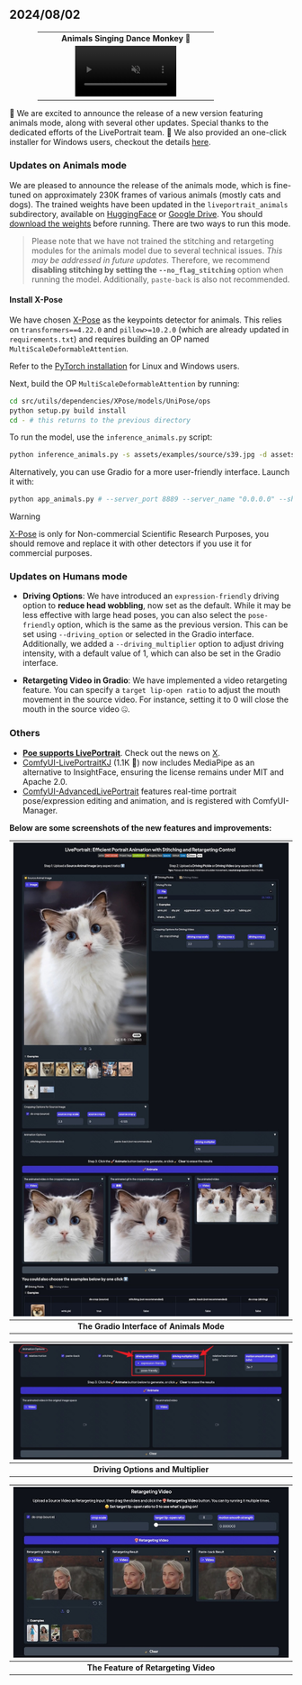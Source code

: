 ## 2024/08/02

<table class="center" style="width: 80%; margin-left: auto; margin-right: auto;">
<tr>
    <td style="text-align: center"><b>Animals Singing Dance Monkey 🎤</b></td>
</tr>

<tr>
    <td style="border: none; text-align: center;">
        <video controls loop src="https://github.com/user-attachments/assets/38d5b6e5-d29b-458d-9f2c-4dd52546cb41" muted="false" style="width: 60%;"></video>
    </td>
</tr>
</table>


🎉 We are excited to announce the release of a new version featuring animals mode, along with several other updates. Special thanks to the dedicated efforts of the LivePortrait team. 💪 We also provided an one-click installer for Windows users, checkout the details [here](./2024-08-05.md).

### Updates on Animals mode
We are pleased to announce the release of the animals mode, which is fine-tuned on approximately 230K frames of various animals (mostly cats and dogs). The trained weights have been updated in the `liveportrait_animals` subdirectory, available on [HuggingFace](https://huggingface.co/KwaiVGI/LivePortrait/tree/main/) or [Google Drive](https://drive.google.com/drive/u/0/folders/1UtKgzKjFAOmZkhNK-OYT0caJ_w2XAnib). You should [download the weights](https://github.com/KwaiVGI/LivePortrait?tab=readme-ov-file#2-download-pretrained-weights) before running. There are two ways to run this mode.

> Please note that we have not trained the stitching and retargeting modules for the animals model due to several technical issues. _This may be addressed in future updates._ Therefore, we recommend **disabling stitching by setting the `--no_flag_stitching`** option when running the model. Additionally, `paste-back` is also not recommended.

#### Install X-Pose
We have chosen [X-Pose](https://github.com/IDEA-Research/X-Pose) as the keypoints detector for animals. This relies on `transformers==4.22.0` and `pillow>=10.2.0` (which are already updated in `requirements.txt`) and requires building an OP named `MultiScaleDeformableAttention`.

Refer to the [PyTorch installation](https://github.com/KwaiVGI/LivePortrait?tab=readme-ov-file#for-linux-or-windows-users) for Linux and Windows users.


Next, build the OP `MultiScaleDeformableAttention` by running:
```bash
cd src/utils/dependencies/XPose/models/UniPose/ops
python setup.py build install
cd - # this returns to the previous directory
```

To run the model, use the `inference_animals.py` script:
```bash
python inference_animals.py -s assets/examples/source/s39.jpg -d assets/examples/driving/wink.pkl --no_flag_stitching --driving_multiplier 1.75
```

Alternatively, you can use Gradio for a more user-friendly interface. Launch it with:
```bash
python app_animals.py # --server_port 8889 --server_name "0.0.0.0" --share
```

> [!WARNING]
> [X-Pose](https://github.com/IDEA-Research/X-Pose) is only for Non-commercial Scientific Research Purposes, you should remove and replace it with other detectors if you use it for commercial purposes.

### Updates on Humans mode

- **Driving Options**: We have introduced an `expression-friendly` driving option to **reduce head wobbling**, now set as the default. While it may be less effective with large head poses, you can also select the `pose-friendly` option, which is the same as the previous version. This can be set using `--driving_option` or selected in the Gradio interface. Additionally, we added a `--driving_multiplier` option to adjust driving intensity, with a default value of 1, which can also be set in the Gradio interface.

- **Retargeting Video in Gradio**: We have implemented a video retargeting feature. You can specify a `target lip-open ratio` to adjust the mouth movement in the source video. For instance, setting it to 0 will close the mouth in the source video 🤐.

### Others

- [**Poe supports LivePortrait**](https://poe.com/LivePortrait). Check out the news on [X](https://x.com/poe_platform/status/1816136105781256260).
- [ComfyUI-LivePortraitKJ](https://github.com/kijai/ComfyUI-LivePortraitKJ) (1.1K 🌟) now includes MediaPipe as an alternative to InsightFace, ensuring the license remains under MIT and Apache 2.0.
- [ComfyUI-AdvancedLivePortrait](https://github.com/PowerHouseMan/ComfyUI-AdvancedLivePortrait) features real-time portrait pose/expression editing and animation, and is registered with ComfyUI-Manager.



**Below are some screenshots of the new features and improvements:**

| ![The Gradio Interface of Animals Mode](../animals-mode-gradio-2024-08-02.jpg) |
|:---:|
| **The Gradio Interface of Animals Mode** |

| ![Driving Options and Multiplier](../driving-option-multiplier-2024-08-02.jpg) |
|:---:|
| **Driving Options and Multiplier** |

| ![The Feature of Retargeting Video](../retargeting-video-2024-08-02.jpg) |
|:---:|
| **The Feature of Retargeting Video** |
